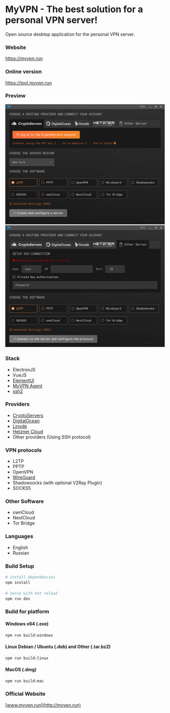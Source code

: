 # MyVPN - The best solution for a personal VPN server!

Open source desktop application for the personal VPN server.

### Website

https://myvpn.run

### Online version

https://tool.myvpn.run

### Preview

![Screenshot](preview.png)
![Screenshot](preview2.png)

### Stack

* ElectronJS
* VueJS
* [ElementUI](https://element.eleme.io/)
* [MyVPN Agent](https://github.com/my0419/myvpn-agent)
* [ssh2](https://github.com/mscdex/ssh2)

### Providers

* [CryptoServers](https://cryptoservers.net/)
* [DigitalOcean](https://www.digitalocean.com/)
* [Linode](https://linode.com/)
* [Hetzner Cloud](https://www.hetzner.com/cloud)
* Other providers (Using SSH protocol)


### VPN protocols

* L2TP
* PPTP
* OpenVPN
* [WireGuard](https://www.wireguard.com/)
* Shadowsocks (with optional V2Ray Plugin)
* SOCKS5

### Other Software

* ownCloud
* NextCloud
* Tor Bridge

### Languages

* English
* Russian

### Build Setup

``` bash
# install dependencies
npm install

# serve with hot reload
npm run dev

```

### Build for platform

#### Windows x64 (.exe)

``` bash
npm run build:windows
```

#### Linux Debian / Ubuntu (.deb) and Other (.tar.bz2)

``` bash
npm run build:linux
```

#### MacOS (.dmg)

``` bash
npm run build:mac
```

### Official Website

[www.myvpn.run](http://myvpn.run)
